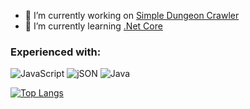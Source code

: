 <!--

-->

- 🔭 I’m currently working on [Simple Dungeon Crawler](https://github.com/michaelbaker34/SimpleDungeonCrawler)
- 🌱 I’m currently learning [.Net Core](https://docs.microsoft.com/en-us/dotnet/core/introduction)

<h3> Experienced with: </h3>
<span>
  <img alt="JavaScript" style="" src="https://www.vectorlogo.zone/logos/javascript/javascript-ar21.svg" />
  <img alt="jSON" style="" src="https://www.vectorlogo.zone/logos/json/json-ar21.svg" />
  <img alt="Java" style="" src="https://www.vectorlogo.zone/logos/java/java-ar21.svg" />
  <img alt="" style="" src=""/>
  <img alt="" style="" src=""/>
  <img alt="" style="" src=""/>
  <img alt="" style="" src=""/>
  <img alt="" style="" src=""/>
  <img alt="" style="" src=""/>
</span>

[![Top Langs](https://github-readme-stats.vercel.app/api/top-langs/?username=michaelbaker34)](https://github.com/anuraghazra/github-readme-stats)
